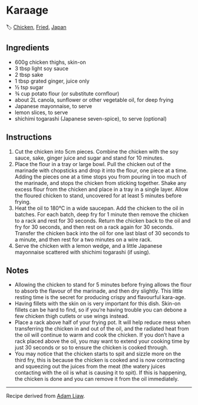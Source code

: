 # Karaage

🏷  [Chicken](../ingredients/chicken.md), [Fried](../tags/fried.md), [Japan](../cuisines/japan.md)

## Ingredients

- 600g chicken thighs, skin-on
- 3 tbsp light soy sauce
- 2 tbsp sake
- 1 tbsp grated ginger, juice only
- ½ tsp sugar
- ¾ cup potato flour (or substitute cornflour)
- about 2L canola, sunflower or other vegetable oil, for deep frying
- Japanese mayonnaise, to serve
- lemon slices, to serve
- shichimi togarashi (Japanese seven-spice), to serve (optional)

## Instructions

1. Cut the chicken into 5cm pieces. Combine the chicken with the soy sauce, sake, ginger juice and sugar and stand for 10 minutes.
2. Place the flour in a tray or large bowl. Pull the chicken out of the marinade with chopsticks and drop it into the flour, one piece at a time. Adding the pieces one at a time stops you from pouring in too much of the marinade, and stops the chicken from sticking together. Shake any excess flour from the chicken and place in a tray in a single layer. Allow the floured chicken to stand, uncovered for at least 5 minutes before frying.
3. Heat the oil to 180°C in a wide saucepan. Add the chicken to the oil in batches. For each batch, deep fry for 1 minute then remove the chicken to a rack and rest for 30 seconds. Return the chicken back to the oil and fry for 30 seconds, and then rest on a rack again for 30 seconds. Transfer the chicken back into the oil for one last blast of 30 seconds to a minute, and then rest for a two minutes on a wire rack.
4. Serve the chicken with a lemon wedge, and a little Japanese mayonnaise scattered with shichimi togarashi (if using).

## Notes

- Allowing the chicken to stand for 5 minutes before frying allows the flour to absorb the flavour of the marinade, and then dry slightly. This little resting time is the secret for producing crispy and flavourful kara-age.
- Having fillets with the skin on is very important for this dish. Skin-on fillets can be hard to find, so if you’re having trouble you can debone a few chicken thigh cutlets or use wings instead.
- Place a rack above half of your frying pot. It will help reduce mess when transferring the chicken in and out of the oil, and the radiated heat from the oil will continue to warm and cook the chicken. If you don’t have a rack placed above the oil, you may want to extend your cooking time by just 30 seconds or so to ensure the chicken is cooked through.
- You may notice that the chicken starts to spit and sizzle more on the third fry, this is because the chicken is cooked and is now contracting and squeezing out the juices from the meat (the watery juices contacting with the oil is what is causing it to spit). If this is happening, the chicken is done and you can remove it from the oil immediately.

---

Recipe derived from [Adam Liaw](https://adamliaw.com/recipe/triple-fried-karaage-japanese-fried-chicken/).
